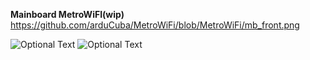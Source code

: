**Mainboard MetroWiFI(wip)**
https://github.com/arduCuba/MetroWiFi/blob/MetroWiFi/mb_front.png

![Optional Text](../mb_front.png)
![Optional Text](../mb_back.png)
